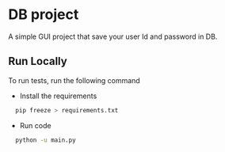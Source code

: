 
# DB project

A simple GUI project that save your user Id and password in DB.

## Run Locally

To run tests, run the following command


* Install the requirements

```bash
  pip freeze > requirements.txt
```

* Run code
```bash
  python -u main.py
```

